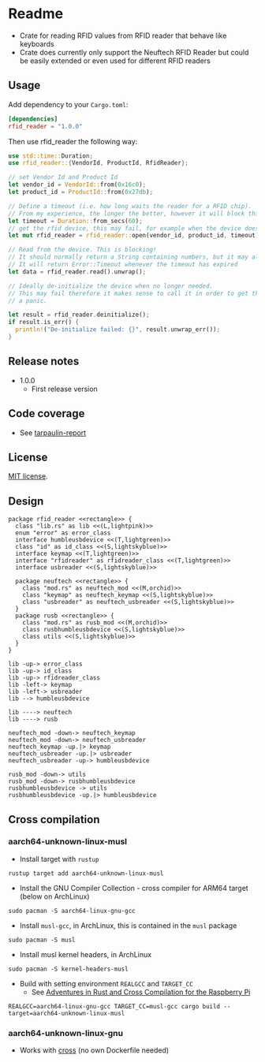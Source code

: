 # Readme

* Crate for reading RFID values from RFID reader that behave like keyboards
* Crate does currently only support the Neuftech RFID Reader but could be easily extended or even used for different RFID readers

## Usage

Add dependency to your `Cargo.toml`:

```toml
[dependencies]
rfid_reader = "1.0.0"
```

Then use rfid_reader the following way:

```rust
use std::time::Duration;
use rfid_reader::{VendorId, ProductId, RfidReader};

// set Vendor Id and Product Id
let vendor_id = VendorId::from(0x16c0);
let product_id = ProductId::from(0x27db);

// Define a timeout (i.e. how long waits the reader for a RFID chip).
// From my experience, the longer the better, however it will block this amount of time.
let timeout = Duration::from_secs(60);
// get the rfid device, this may fail, for example when the device does not exist
let mut rfid_reader = rfid_reader::open(vendor_id, product_id, timeout).unwrap();

// Read from the device. This is blocking!
// It should normally return a String containing numbers, but it may also fail.
// It will return Error::Timeout whenever the timeout has expired
let data = rfid_reader.read().unwrap();

// Ideally de-initialize the device when no longer needed.
// This may fail therefore it makes sense to call it in order to get the error instead of
// a panic.

let result = rfid_reader.deinitialize();
if result.is_err() {
  println!("De-initialize failed: {}", result.unwrap_err());
}
```

## Release notes

* 1.0.0
  * First release version

## Code coverage

* See [tarpaulin-report](../tarpaulin-report)

## License

[MIT license](LICENSE).

## Design

```plantuml
package rfid_reader <<rectangle>> {
  class "lib.rs" as lib <<(L,lightpink)>>
  enum "error" as error_class
  interface humbleusbdevice <<(T,lightgreen)>>
  class "id" as id_class <<(S,lightskyblue)>>
  interface keymap <<(T,lightgreen)>>
  interface "rfidreader" as rfidreader_class <<(T,lightgreen)>>
  interface usbreader <<(S,lightskyblue)>>
  
  package neuftech <<rectangle>> {
    class "mod.rs" as neuftech_mod <<(M,orchid)>>
    class "keymap" as neuftech_keymap <<(S,lightskyblue)>>
    class "usbreader" as neuftech_usbreader <<(S,lightskyblue)>>
  }
  package rusb <<rectangle>> {
    class "mod.rs" as rusb_mod <<(M,orchid)>>
    class rusbhumbleusbdevice <<(S,lightskyblue)>>
    class utils <<(S,lightskyblue)>>
  }
}

lib -up-> error_class
lib -up-> id_class
lib -up-> rfidreader_class
lib -left-> keymap
lib -left-> usbreader
lib --> humbleusbdevice

lib ----> neuftech
lib ----> rusb

neuftech_mod -down-> neuftech_keymap
neuftech_mod -down-> neuftech_usbreader
neuftech_keymap -up.|> keymap
neuftech_usbreader -up.|> usbreader
neuftech_usbreader -up-> humbleusbdevice

rusb_mod -down-> utils
rusb_mod -down-> rusbhumbleusbdevice
rusbhumbleusbdevice -> utils
rusbhumbleusbdevice -up.|> humbleusbdevice
```

## Cross compilation

### aarch64-unknown-linux-musl

* Install target with `rustup`

```shell
rustup target add aarch64-unknown-linux-musl
```

* Install the GNU Compiler Collection - cross compiler for ARM64 target (below on ArchLinux)

```shell
sudo pacman -S aarch64-linux-gnu-gcc
```

* Install `musl-gcc`, in ArchLinux, this is contained in the `musl` package

```shell
sudo pacman -S musl
```

* Install musl kernel headers, in ArchLinux

```shell
sudo pacman -S kernel-headers-musl
```

* Build with setting environment `REALGCC` and `TARGET_CC`
  * See [Adventures in Rust and Cross Compilation for the Raspberry Pi](https://www.growse.com/2020/04/26/adventures-in-rust-and-cross-compilation-for-the-raspberry-pi.html)

```shell
REALGCC=aarch64-linux-gnu-gcc TARGET_CC=musl-gcc cargo build --target=aarch64-unknown-linux-musl
```

### aarch64-unknown-linux-gnu

* Works with [cross](crates.io/crates/cross) (no own Dockerfile needed)

